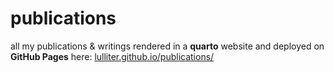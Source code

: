 # publications
all my publications & writings rendered in a **quarto** website and deployed on **GitHub Pages** here: [lulliter.github.io/publications/](lulliter.github.io/publications/)
